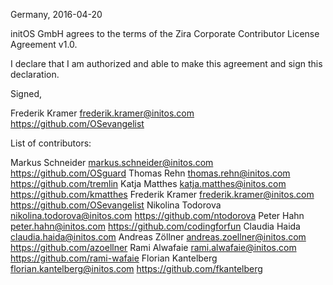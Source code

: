 Germany, 2016-04-20

initOS GmbH agrees to the terms of the Zira Corporate
Contributor License Agreement v1.0.

I declare that I am authorized and able to make this agreement and sign this 
declaration.

Signed,

Frederik Kramer frederik.kramer@initos.com https://github.com/OSevangelist

List of contributors:

Markus Schneider markus.schneider@initos.com https://github.com/OSguard
Thomas Rehn thomas.rehn@initos.com https://github.com/tremlin
Katja Matthes katja.matthes@initos.com https://github.com/kmatthes
Frederik Kramer frederik.kramer@initos.com https://github.com/OSevangelist
Nikolina Todorova nikolina.todorova@initos.com https://github.com/ntodorova
Peter Hahn peter.hahn@initos.com https://github.com/codingforfun
Claudia Haida claudia.haida@initos.com
Andreas Zöllner andreas.zoellner@initos.com https://github.com/azoellner
Rami Alwafaie rami.alwafaie@initos.com https://github.com/rami-wafaie
Florian Kantelberg florian.kantelberg@initos.com https://github.com/fkantelberg
